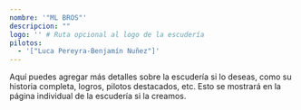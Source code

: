 ```yaml
---
nombre: '"ML BROS"'
descripcion: ""
logo: '' # Ruta opcional al logo de la escudería
pilotos:
  - '["Luca Pereyra-Benjamín Nuñez"]'
---
```


Aquí puedes agregar más detalles sobre la escudería si lo deseas, como su historia completa, logros, pilotos destacados, etc. Esto se mostrará en la página individual de la escudería si la creamos.
